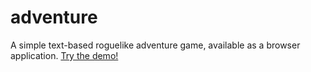 adventure
=========

A simple text-based roguelike adventure game, available as a browser application. [Try the demo!](https://forestbelton.github.io/adventure)
